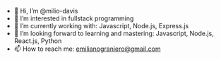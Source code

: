 - 👋 Hi, I’m @milio-davis
- 👀 I’m interested in fullstack programming
- 🌱 I’m currently working with: Javascript, Node.js, Express.js
- 🌱 I’m looking forward to learning and mastering: Javascript, Node.js, React.js, Python
- 📫 How to reach me: emilianograniero@gmail.com

<!---
milio-davis/milio-davis is a ✨ special ✨ repository because its `README.md` (this file) appears on your GitHub profile.
You can click the Preview link to take a look at your changes.
--->
